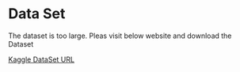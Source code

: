 # Data Set
The dataset is too large. Pleas visit below website and download the Dataset

[Kaggle DataSet URL](https://www.kaggle.com/samyukthamurali/airbnb-ratings-dataset)
